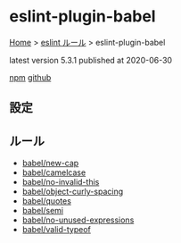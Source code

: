 # eslint-plugin-babel

[Home](../../index.md) >
[eslint ルール](../index.md) >
eslint-plugin-babel

latest version 5.3.1 published at 2020-06-30

[npm](https://www.npmjs.com/package/eslint-plugin-babel)
[github](https://github.com/babel/eslint-plugin-babel)

## 設定

## ルール

- [babel/new-cap](./babel/new-cap.md)
- [babel/camelcase](./babel/camelcase.md)
- [babel/no-invalid-this](./babel/no-invalid-this.md)
- [babel/object-curly-spacing](./babel/object-curly-spacing.md)
- [babel/quotes](./babel/quotes.md)
- [babel/semi](./babel/semi.md)
- [babel/no-unused-expressions](./babel/no-unused-expressions.md)
- [babel/valid-typeof](./babel/valid-typeof.md)

